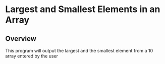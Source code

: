 # Largest and Smallest Elements in an Array

## Overview
This program will output the largest and the smallest element from a 10 array entered by the user

